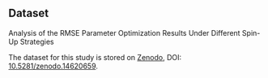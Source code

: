 ## Dataset
Analysis of the RMSE Parameter Optimization Results Under Different Spin-Up Strategies

The dataset for this study is stored on [Zenodo](https://zenodo.org/), DOI: [10.5281/zenodo.14620659](https://doi.org/10.5281/zenodo.14620659).
